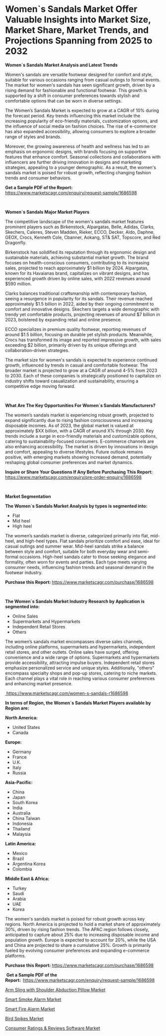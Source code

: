 <p><h1>Women`s Sandals Market Offer Valuable Insights into Market Size, Market Share, Market Trends, and Projections Spanning from 2025 to 2032</h1></p><p><strong>Women`s Sandals Market Analysis and Latest Trends</strong></p>
<p><p>Women's sandals are versatile footwear designed for comfort and style, suitable for various occasions ranging from casual outings to formal events. The market for women's sandals has seen significant growth, driven by a rising demand for fashionable and functional footwear. This growth is supported by a shift in consumer preferences towards stylish and comfortable options that can be worn in diverse settings.</p><p>The Women’s Sandals Market is expected to grow at a CAGR of 10% during the forecast period. Key trends influencing this market include the increasing popularity of eco-friendly materials, customization options, and the influence of social media on fashion choices. The rise of e-commerce has also expanded accessibility, allowing consumers to explore a broader range of styles and brands.</p><p>Moreover, the growing awareness of health and wellness has led to an emphasis on ergonomic designs, with brands focusing on supportive features that enhance comfort. Seasonal collections and collaborations with influencers are further driving innovation in designs and marketing strategies, appealing to a younger demographic. As a result, the women's sandals market is poised for robust growth, reflecting changing fashion trends and consumer behaviors.</p></p>
<p><strong>Get a Sample PDF of the Report:&nbsp;</strong> <a href="https://www.marketscagr.com/enquiry/request-sample/1686598?utm_campaign=1848&utm_medium=2&utm_source=Github&utm_content=ia&utm_term=26032025&utm_id=womens-sandals">https://www.marketscagr.com/enquiry/request-sample/1686598</a></p>
<p>&nbsp;</p>
<p><strong>Women`s Sandals Major Market Players</strong></p>
<p><p>The competitive landscape of the women's sandals market features prominent players such as Birkenstock, Alpargatas, Belle, Adidas, Clarks, Skechers, Caleres, Steven Madden, Rieker, ECCO, Decker, Aldo, Daphne, GEOX, Crocs, Kenneth Cole, Cbanner, Aokang, ST& SAT, Topscore, and Red Dragonfly. </p><p>Birkenstock has solidified its reputation through its ergonomic design and sustainable materials, achieving substantial market growth. The brand focuses on health-conscious consumers, contributing to its increasing sales, projected to reach approximately $1 billion by 2024. Alpargatas, known for its Havaianas brand, capitalizes on vibrant designs, and has experienced growth driven by online sales, with 2022 revenues around $590 million.</p><p>Clarks balances traditional craftsmanship with contemporary fashion, seeing a resurgence in popularity for its sandals. Their revenue reached approximately $1.5 billion in 2022, aided by their ongoing commitment to comfort and innovative designs. Skechers targets a wide demographic with trendy yet comfortable products, projecting revenues of around $7 billion in 2023, bolstered by expanding retail and online presence.</p><p>ECCO specializes in premium quality footwear, reporting revenues of around $1.5 billion, focusing on durable yet stylish products. Meanwhile, Crocs has transformed its image and reported impressive growth, with sales exceeding $2 billion, primarily driven by its unique offerings and collaboration-driven strategies.</p><p>The market size for women's sandals is expected to experience continued growth, influenced by trends in casual and comfortable footwear. The broader market is projected to grow at a CAGR of around 4-5% from 2023 to 2030. Each of these companies is strategically positioned to capitalize on industry shifts toward casualization and sustainability, ensuring a competitive edge moving forward.</p></p>
<p>&nbsp;</p>
<p><strong>What Are The Key Opportunities For Women`s Sandals Manufacturers?</strong></p>
<p><p>The women’s sandals market is experiencing robust growth, projected to expand significantly due to rising fashion consciousness and increasing disposable incomes. As of 2023, the global market is valued at approximately $XX billion, with a CAGR of around X% through 2030. Key trends include a surge in eco-friendly materials and customizable options, catering to sustainability-focused consumers. E-commerce channels are also enhancing accessibility. The market is driven by innovations in design and comfort, appealing to diverse lifestyles. Future outlook remains positive, with emerging markets showing increased demand, potentially reshaping global consumer preferences and market dynamics.</p></p>
<p><strong>Inquire or Share Your Questions If Any Before Purchasing This Report:</strong> <a href="https://www.marketscagr.com/enquiry/pre-order-enquiry/1686598?utm_campaign=1848&utm_medium=2&utm_source=Github&utm_content=ia&utm_term=26032025&utm_id=womens-sandals">https://www.marketscagr.com/enquiry/pre-order-enquiry/1686598</a></p>
<p>&nbsp;</p>
<p><strong>Market Segmentation</strong></p>
<p><strong>The Women`s Sandals Market Analysis by types is segmented into:</strong></p>
<p><ul><li>Flat</li><li>Mid heel</li><li>High heel</li></ul></p>
<p><p>The women’s sandals market is diverse, categorized primarily into flat, mid-heel, and high-heel types. Flat sandals prioritize comfort and ease, ideal for casual outings and summer wear. Mid-heel sandals strike a balance between style and comfort, suitable for both everyday wear and semi-formal occasions. High-heel sandals cater to those seeking elegance and formality, often worn for events and parties. Each type meets varying consumer needs, influencing fashion trends and seasonal demand in the footwear industry.</p></p>
<p><strong>Purchase this Report:&nbsp;</strong><a href="https://www.marketscagr.com/purchase/1686598?utm_campaign=1848&utm_medium=2&utm_source=Github&utm_content=ia&utm_term=26032025&utm_id=womens-sandals">https://www.marketscagr.com/purchase/1686598</a></p>
<p>&nbsp;</p>
<p><strong>The Women`s Sandals Market Industry Research by Application is segmented into:</strong></p>
<p><ul><li>Online Sales</li><li>Supermarkets and Hypermarkets</li><li>Independent Retail Stores</li><li>Others</li></ul></p>
<p><p>The women’s sandals market encompasses diverse sales channels, including online platforms, supermarkets and hypermarkets, independent retail stores, and other outlets. Online sales have surged, offering convenience and a wide range of options. Supermarkets and hypermarkets provide accessibility, attracting impulse buyers. Independent retail stores emphasize personalized service and unique styles. Additionally, "others" encompass specialty shops and pop-up stores, catering to niche markets. Each channel plays a vital role in reaching various consumer preferences and enhancing market presence.</p></p>
<p><a href="https://www.marketscagr.com/women-s-sandals-r1686598?utm_campaign=1848&utm_medium=2&utm_source=Github&utm_content=ia&utm_term=26032025&utm_id=womens-sandals">&nbsp;https://www.marketscagr.com/women-s-sandals-r1686598</a></p>
<p><strong>In terms of Region, the Women`s Sandals Market Players available by Region are:</strong></p>
<p>
    <p> <strong> North America: </strong>
        <ul>
            <li>United States</li>
            <li>Canada</li>
        </ul>
        </p> 
    <p> <strong> Europe: </strong>
        <ul>
            <li>Germany</li>
            <li>France</li>
            <li>U.K.</li>
            <li>Italy</li>
            <li>Russia</li>
        </ul>
        </p> 
    <p> <strong> Asia-Pacific: </strong>
        <ul>
            <li>China</li>
            <li>Japan</li>
            <li>South Korea</li>
            <li>India</li>
            <li>Australia</li>
            <li>China Taiwan</li>
            <li>Indonesia</li>
            <li>Thailand</li>
            <li>Malaysia</li>
        </ul>
        </p> 
    <p> <strong> Latin America: </strong>
        <ul>
            <li>Mexico</li>
            <li>Brazil</li>
            <li>Argentina Korea</li>
            <li>Colombia</li>
        </ul>
        </p> 
    <p> <strong> Middle East & Africa: </strong>
        <ul>
            <li>Turkey</li>
            <li>Saudi</li>
            <li>Arabia</li>
            <li>UAE</li>
            <li>Korea</li>
        </ul>
    </p>
    </p>
<p><p>The women's sandals market is poised for robust growth across key regions. North America is projected to hold a market share of approximately 30%, driven by rising fashion trends. The APAC region follows closely, anticipated to capture about 25% due to increasing disposable income and population growth. Europe is expected to account for 20%, while the USA and China are projected to share a cumulative 25%. Growth is primarily fueled by evolving consumer preferences and expanding e-commerce platforms.</p></p>
<p><strong>Purchase this Report: </strong><a href="https://www.marketscagr.com/purchase/1686598?utm_campaign=1848&utm_medium=2&utm_source=Github&utm_content=ia&utm_term=26032025&utm_id=womens-sandals">https://www.marketscagr.com/purchase/1686598</a></p>
<p>&nbsp;<strong>Get a Sample PDF of the Report:&nbsp;&nbsp;</strong><a href="https://www.marketscagr.com/enquiry/request-sample/1686598?utm_campaign=1848&utm_medium=2&utm_source=Github&utm_content=ia&utm_term=26032025&utm_id=womens-sandals">https://www.marketscagr.com/enquiry/request-sample/1686598</a></p>
<p><strong></strong></p>
<p><p><a href="https://github.com/jemalapoilly/Market-Research-Report-List-1/blob/main/arm-sling-with-shoulder-abduction-pillow-market.md?utm_campaign=1848&utm_medium=2&utm_source=Github&utm_content=ia&utm_term=26032025&utm_id=womens-sandals">Arm Sling with Shoulder Abduction Pillow Market</a></p><p><a href="https://github.com/matotwipff14/Market-Research-Report-List-1/blob/main/smart-smoke-alarm-market.md?utm_campaign=1848&utm_medium=2&utm_source=Github&utm_content=ia&utm_term=26032025&utm_id=womens-sandals">Smart Smoke Alarm Market</a></p><p><a href="https://github.com/norbyboyse4d/Market-Research-Report-List-1/blob/main/smart-fire-alarm-market.md?utm_campaign=1848&utm_medium=2&utm_source=Github&utm_content=ia&utm_term=26032025&utm_id=womens-sandals">Smart Fire Alarm Market</a></p><p><a href="https://github.com/leolamarnal9/Market-Research-Report-List-1/blob/main/bird-spikes-market.md?utm_campaign=1848&utm_medium=2&utm_source=Github&utm_content=ia&utm_term=26032025&utm_id=womens-sandals">Bird Spikes Market</a></p><p><a href="https://github.com/oatisorenscl/Market-Research-Report-List-1/blob/main/consumer-ratings-reviews-software-market.md?utm_campaign=1848&utm_medium=2&utm_source=Github&utm_content=ia&utm_term=26032025&utm_id=womens-sandals">Consumer Ratings & Reviews Software Market</a></p></p>